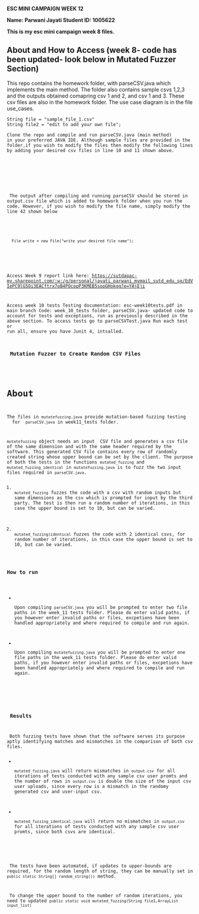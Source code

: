 <strong>ESC MINI CAMPAIGN WEEK 12

Name: Parwani Jayati 
Student ID: 1005622 


This is my esc mini campaign week 8 files. </strong>
 
  <h2>About and How to Access (week 8- code has been updated- look below in Mutated Fuzzer Section)</h2>
 
  <p>This repo contains the homework folder, with parseCSV.java which implements the main method. The folder also contains sample csvs 1,2,3 and the outputs obtained comapring csv 1 and 2, and csv 1 and 3. These csv files are also in the homework folder.  
 The use case diagram is in the file use_cases. 

    
    String file = "sample_file_1.csv"
    String file2 = "edit to add your own file";
  
  <code>Clone the repo and compile and run parseCSV.java (main method) in your preferred JAVA IDE. Although sample files are provided in the folder,if you wish to modify the files then modify the following lines by adding your desired csv files in line 10 and 11 shown above. <br />
 </p>
 <p> The output after compiling and running parseCSV should be stored in output.csv file which is added to homework folder when you run the code. However, if you wish to modify the file name, simply modify the line 42 shown below </p>
 <p>
 <code> File write = new File("write your desired file name"); </code> <br />
 </p>
 
Access Week 9 report link here: 
https://sutdapac-my.sharepoint.com/:w:/g/personal/jayati_parwani_mymail_sutd_edu_sg/EdVIePC9lG5Oi3EACftrx7oB4POcopP3KMEB5sopGHokgg?e=YAjEji

 
Access week 10 tests
Testing documentation: esc-week10tests.pdf in main branch 
Code: week_10_tests folder, parseCSV.java- updated code to account for tests and exceptions, run as previously described in the above section. 
To access tests go to parseCSVTest.java
Run each test or run all, ensure you have Junit 4, intsalled. 





<h3> Mutation Fuzzer to Create Random CSV Files <h3>


<h1>About</h1>
<p>The files in <code>mutatefuzzing.java</code> provide mutation-based fuzzing testing 
  for  <code>parseCSV.java</code> in week11_tests folder.</p>
<p><code>mutatefuzzing</code> object needs an input  CSV file and generates a csv file of the same dimension and with the same header required by the software. This generated CSV file contains every row of randomly created string whose upper bound can be set by the client. The purpose of both the tests in the functions <code>mutated_fuzzing</code> and <code>mutated_fuzzing_identical</code> in <code>mutatefuzzing.java</code> is to fuzz the two input files required in <code>parseCSV.java</code>. 
<ol>
<li>
<code>mutated_fuzzing</code> fuzzes the code with a csv with random inputs but same dimensions as the csv which is prompted for input by the third party. The test is then run a random number of iterations, in this case the upper bound is set to 10, but can be varied. 
 </li>
 <li>
<code>mutated_fuzzing)identical</code> fuzzes the code with 2 identical csvs, for random number of iterations, in this case the upper bound is set to 10, but can be varied. 
</li>
</ol>
<h3>How to run</h3>
<ul> 
<li>
<p>Upon compiling <code>parseCSV.java</code> you will be prompted to enter two file paths in the week_11 tests folder. Please do enter valid paths, if you however enter invalid paths or files, excpetions have been handled appropriately and where required to compile and run again. </p>
</li>
<li>
<p>Upon compiling <code>mutatefuzzing.java</code> you will be prompted to enter one file paths in the week_11 tests folder. Please do enter valid paths, if you however enter invalid paths or files, excpetions have been handled appropriately and where required to compile and run again. </p>
</li>
</ul>

<h3> Results </h3>
<p> Both fuzzing tests have shown that the software serves its purpose aptly identifying matches and mismatches in the comparison of both csv files. 
<ul> 
<li>
<p><code>mutated_fuzzing.java</code> will return mismatches in <code>output.csv</code> for all iterations of tests conducted with any sample csv user promts and the number of rows in <code>output.csv</code> is double the size of the input csv user uploads, since every row is a mismatch in the randomy generated csv and user-input csv. </p>
</li>
<li>
<p><code>mutated_fuzzing_identical.java</code> will return no mismatches in <code>output.csv</code> for all iterations of tests conducted with any sample csv user promts, since both csvs are identical. </p>
</li>
</ul>
<p> The tests have been automated, if updates to upper-bounds are required, for the random length of string, they can be manually set in <code>public static String[] random_string())</code> method. </p> 
<p> To change the upper bound to the number of random iterations, you need to updated <code>public static void mutated_fuzzing(String file1,ArrayList<List> input_list)</code>
 


 
